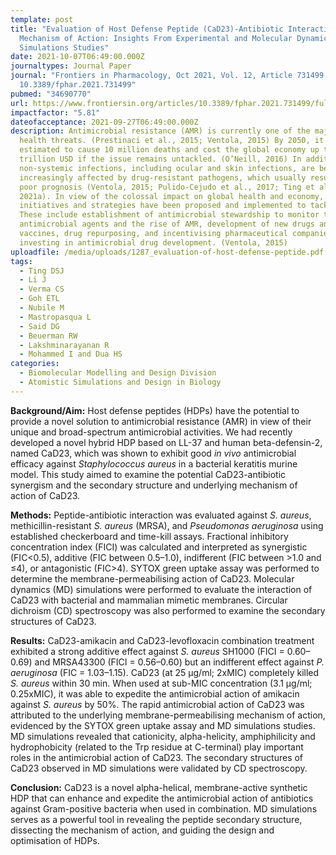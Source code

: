 ```yaml
---
template: post
title: "Evaluation of Host Defense Peptide (CaD23)-Antibiotic Interaction and
  Mechanism of Action: Insights From Experimental and Molecular Dynamics
  Simulations Studies"
date: 2021-10-07T06:49:00.000Z
journaltypes: Journal Paper
journal: "Frontiers in Pharmacology, Oct 2021, Vol. 12, Article 731499, doi:
  10.3389/fphar.2021.731499"
pubmed: "34690770"
url: https://www.frontiersin.org/articles/10.3389/fphar.2021.731499/full
impactfactor: "5.81"
dateofacceptance: 2021-09-27T06:49:00.000Z
description: Antimicrobial resistance (AMR) is currently one of the major global
  health threats. (Prestinaci et al., 2015; Ventola, 2015) By 2050, it is
  estimated to cause 10 million deaths and cost the global economy up to 100
  trillion USD if the issue remains untackled. (O’Neill, 2016) In addition,
  non-systemic infections, including ocular and skin infections, are being
  increasingly affected by drug-resistant pathogens, which usually result in
  poor prognosis (Ventola, 2015; Pulido-Cejudo et al., 2017; Ting et al.,
  2021a). In view of the colossal impact on global health and economy, various
  initiatives and strategies have been proposed and implemented to tackle AMR.
  These include establishment of antimicrobial stewardship to monitor the use of
  antimicrobial agents and the rise of AMR, development of new drugs and
  vaccines, drug repurposing, and incentivising pharmaceutical companies for
  investing in antimicrobial drug development. (Ventola, 2015)
uploadfile: /media/uploads/1287_evaluation-of-host-defense-peptide.pdf
tags:
  - Ting DSJ
  - Li J
  - Verma CS
  - Goh ETL
  - Nubile M
  - Mastropasqua L
  - Said DG
  - Beuerman RW
  - Lakshminarayanan R
  - Mohammed I and Dua HS
categories:
  - Biomolecular Modelling and Design Division
  - Atomistic Simulations and Design in Biology
---
```

<!--StartFragment-->

**Background/Aim:** Host defense peptides (HDPs) have the potential to provide a novel solution to antimicrobial resistance (AMR) in view of their unique and broad-spectrum antimicrobial activities. We had recently developed a novel hybrid HDP based on LL-37 and human beta-defensin-2, named CaD23, which was shown to exhibit good *in vivo* antimicrobial efficacy against *Staphylococcus aureus* in a bacterial keratitis murine model. This study aimed to examine the potential CaD23-antibiotic synergism and the secondary structure and underlying mechanism of action of CaD23.

**Methods:** Peptide-antibiotic interaction was evaluated against *S. aureus*, methicillin-resistant *S. aureus* (MRSA), and *Pseudomonas aeruginosa* using established checkerboard and time-kill assays. Fractional inhibitory concentration index (FICI) was calculated and interpreted as synergistic (FIC<0.5), additive (FIC between 0.5–1.0), indifferent (FIC between >1.0 and ≤4), or antagonistic (FIC>4). SYTOX green uptake assay was performed to determine the membrane-permeabilising action of CaD23. Molecular dynamics (MD) simulations were performed to evaluate the interaction of CaD23 with bacterial and mammalian mimetic membranes. Circular dichroism (CD) spectroscopy was also performed to examine the secondary structures of CaD23.

**Results:** CaD23-amikacin and CaD23-levofloxacin combination treatment exhibited a strong additive effect against *S. aureus* SH1000 (FICI = 0.60–0.69) and MRSA43300 (FICI = 0.56–0.60) but an indifferent effect against *P. aeruginosa* (FIC = 1.03–1.15). CaD23 (at 25 μg/ml; 2xMIC) completely killed *S. aureus* within 30 min. When used at sub-MIC concentration (3.1 μg/ml; 0.25xMIC), it was able to expedite the antimicrobial action of amikacin against *S. aureus* by 50%. The rapid antimicrobial action of CaD23 was attributed to the underlying membrane-permeabilising mechanism of action, evidenced by the SYTOX green uptake assay and MD simulations studies. MD simulations revealed that cationicity, alpha-helicity, amphiphilicity and hydrophobicity (related to the Trp residue at C-terminal) play important roles in the antimicrobial action of CaD23. The secondary structures of CaD23 observed in MD simulations were validated by CD spectroscopy.

**Conclusion:** CaD23 is a novel alpha-helical, membrane-active synthetic HDP that can enhance and expedite the antimicrobial action of antibiotics against Gram-positive bacteria when used in combination. MD simulations serves as a powerful tool in revealing the peptide secondary structure, dissecting the mechanism of action, and guiding the design and optimisation of HDPs.

<!--EndFragment-->